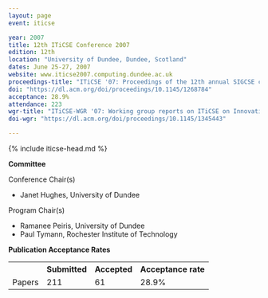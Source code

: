 ```yaml
---
layout: page
event: iticse

year: 2007
title: 12th ITiCSE Conference 2007
edition: 12th
location: "University of Dundee, Dundee, Scotland"
dates: June 25-27, 2007
website: www.iticse2007.computing.dundee.ac.uk
proceedings-title: "ITiCSE '07: Proceedings of the 12th annual SIGCSE conference on Innovation and technology in computer science education"  
doi: "https://dl.acm.org/doi/proceedings/10.1145/1268784"
acceptance: 28.9%
attendance: 223
wgr-title: "ITiCSE-WGR '07: Working group reports on ITiCSE on Innovation and technology in computer science education"
doi-wgr: "https://dl.acm.org/doi/proceedings/10.1145/1345443"

---
```


{% include iticse-head.md %}

**Committee**

Conference Chair(s)

-   Janet Hughes, University of Dundee

Program Chair(s)

-   Ramanee Peiris, University of Dundee
-   Paul Tymann, Rochester Institute of Technology

**Publication Acceptance Rates**

 <table class="table table-hover table-sm"><tbody><tr><th> </th>
<th>Submitted</th>
<th>Accepted</th>
<th>Acceptance rate</th>
</tr><tr><td>Papers</td>
<td>211</td>
<td>61</td>
<td>28.9%</td>

